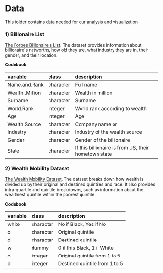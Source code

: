 # Data

This folder contains data needed for our analysis and visualization


### 1) Billionaire List
[The Forbes Billionaire's List](https://docs.google.com/spreadsheets/d/1JThOdF95e0NYoea5pCWd5UDXLmIGc1Fwj1aajDSYYhk/edit#gid=685599441). The dataset provides information about billionaire's networths, how old they are, what industry they are in, their gender, and their location.  

**Codebook**

|variable |class     |description |
|:--------|:---------|:-----------|
|Name.and.Rank      |character    | Full name       |
|Wealth..Million    |character    | Wealth in million         |
|Surname            |character    | Surname         |
|World.Rank         |integer      | World rank according to wealth        |
|Age                |integer      | Age        |
|Wealth.Source      |character    | Company name or       |
|Industry           |character    | Industry of the wealth source         |
|Gender             |character    | Gender of the billionaire         |
|State              |character    | If this billionaire is from US, their hometown state       |


### 2) Wealth Mobility Dataset
[The Wealth Mobility Dataset](https://github.com/fpfeffer/WealthMobility/blob/master/Data/2-wealth-structure.csv). The dataset breaks down how wealth is divided up by their original and destined quintiles and race. It also provides intra-quartile and quintile breakdowns, such as information about the wealthiest quintile within the poorest quintile.

**Codebook**

|variable |class     |description |
|:--------|:---------|:-----------|
|white     |character   | No if Black, Yes if No       |
|o    |character | Original quintile         |
|d    |character | Destined quintile         |
|w    |dummy   | 0 if this Black, 1 if White      |
|o    |integer | Original quintile from 1 to 5        |
|d    |integer | Destined quintile from 1 to 5        |
